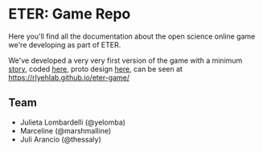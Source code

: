 # ETER: Game Repo

Here you'll find all the documentation about the open science online game we're developing as part of ETER.

We've developed a very very first version of the game with a minimum [story](https://github.com/rlyehlab/eter-game/blob/master/logic.md), coded [here](https://github.com/rlyehlab/eter-game/blob/master/index.html), proto design [here](https://github.com/rlyehlab/eter-game/tree/master/assets/imgs), can be seen at  https://rlyehlab.github.io/eter-game/

## Team

- Julieta Lombardelli (@yelomba) 
- Marceline (@marshmalline)
- Juli Arancio (@thessaly)
